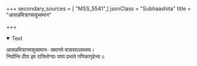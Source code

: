 +++
secondary_sources = [ "MSS_5541",]
jsonClass = "Subhaashita"
title = "आसन्नमित्रागमसूच्यमान"

+++

<details open><summary>Text</summary>

आसन्नमित्रागमसूच्यमान- समागमे वासरवल्लभस्य।  
निर्यान्ति दीपा इव रात्रिभोग्याः पश्य प्रभाते गणिकागृहेभ्यः॥
</details>
